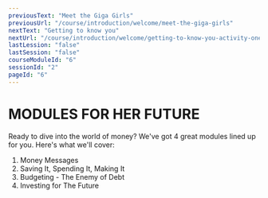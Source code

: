 ```yaml
---
previousText: "Meet the Giga Girls"
previousUrl: "/course/introduction/welcome/meet-the-giga-girls"
nextText: "Getting to know you"
nextUrl: "/course/introduction/welcome/getting-to-know-you-activity-one"
lastLession: "false"
lastSession: "false"
courseModuleId: "6"
sessionId: "2"
pageId: "6"
---
```



# MODULES FOR HER FUTURE

<sparkle-character-intro position="right" character="jen">
Ready to dive into the world of money? We've got 4 great modules lined up for you. Here's what we'll cover: 
</sparkle-character-intro>

1. Money Messages
2. Saving It, Spending It, Making It
3. Budgeting - The Enemy of Debt
4. Investing for The Future

